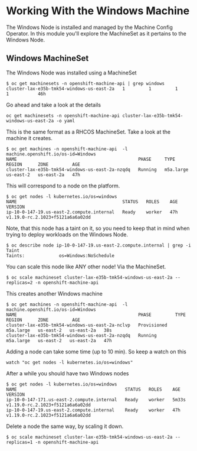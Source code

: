 # Working With the Windows Machine

The Windows Node is installed and managed by the Machine Config Operator. In this module you'll explore the MachineSet as it pertains to the Windows Node.

## Windows MachineSet

The Windows Node was installed using a MachineSet

```shell
$ oc get machinesets -n openshift-machine-api | grep windows
cluster-lax-e35b-tmk54-windows-us-east-2a   1         1         1       1           46h
```

Go ahead and take a look at the details

```shell
oc get machinesets -n openshift-machine-api cluster-lax-e35b-tmk54-windows-us-east-2a -o yaml
```

This is the same format as a RHCOS MachineSet. Take a look at the machine it creates.

```shell
$ oc get machines -n openshift-machine-api  -l machine.openshift.io/os-id=Windows
NAME                                              PHASE     TYPE        REGION      ZONE         AGE
cluster-lax-e35b-tmk54-windows-us-east-2a-nzqdq   Running   m5a.large   us-east-2   us-east-2a   47h
```

This will correspond to a node on the platform.

```shell
$ oc get nodes -l kubernetes.io/os=windows
NAME                                        STATUS   ROLES    AGE   VERSION
ip-10-0-147-19.us-east-2.compute.internal   Ready    worker   47h   v1.19.0-rc.2.1023+f5121a6a6a02dd
```

Note, that this node has a taint on it, so you need to keep that in mind when trying to deploy workloads on the Windows Node.

```shell
$ oc describe node ip-10-0-147-19.us-east-2.compute.internal | grep -i Taint
Taints:             os=Windows:NoSchedule
```

You can scale this node like ANY other node! Via the MachineSet.

```shell
$ oc scale machineset cluster-lax-e35b-tmk54-windows-us-east-2a --replicas=2 -n openshift-machine-api
```

This creates another Windows machine

```shell
$ oc get machines -n openshift-machine-api  -l machine.openshift.io/os-id=Windows
NAME                                              PHASE         TYPE        REGION      ZONE         AGE
cluster-lax-e35b-tmk54-windows-us-east-2a-nclvp   Provisioned   m5a.large   us-east-2   us-east-2a   38s
cluster-lax-e35b-tmk54-windows-us-east-2a-nzqdq   Running       m5a.large   us-east-2   us-east-2a   47h
```

Adding a node can take some time (up to 10 min). So keep a watch on this

```shell
watch "oc get nodes -l kubernetes.io/os=windows"
```

After a while you should have two Windows nodes

```shell
$ oc get nodes -l kubernetes.io/os=windows
NAME                                         STATUS   ROLES    AGE     VERSION
ip-10-0-147-171.us-east-2.compute.internal   Ready    worker   5m33s   v1.19.0-rc.2.1023+f5121a6a6a02dd
ip-10-0-147-19.us-east-2.compute.internal    Ready    worker   47h     v1.19.0-rc.2.1023+f5121a6a6a02dd
```

Delete a node the same way, by scaling it down.

```shell
$ oc scale machineset cluster-lax-e35b-tmk54-windows-us-east-2a --replicas=1 -n openshift-machine-api
```
